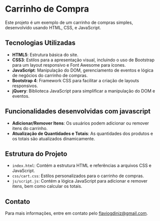 # Carrinho de Compra

Este projeto é um exemplo de um carrinho de compras simples, desenvolvido usando HTML, CSS, e JavaScript. 
## Tecnologias Utilizadas

- **HTML5**: Estrutura básica do site.
- **CSS3**: Estilos para a apresentação visual, incluindo o uso de Bootstrap para um layout responsivo e Font Awesome para ícones.
- **JavaScript**: Manipulação do DOM, gerenciamento de eventos e lógica de negócios do carrinho de compras.
- **Bootstrap 4**: Framework CSS para facilitar a criação de layouts responsivos.
- **jQuery**: Biblioteca JavaScript para simplificar a manipulação do DOM e eventos.

## Funcionalidades desenvolvidas com javascript

- **Adicionar/Remover Itens**: Os usuários podem adicionar ou remover itens do carrinho.
- **Atualização de Quantidades e Totais**: As quantidades dos produtos e os totais são atualizados dinamicamente.


## Estrutura do Projeto

- `index.html`: Contém a estrutura HTML e referências a arquivos CSS e JavaScript.
- `css/cart.css`: Estilos personalizados para o carrinho de compras.
- `js/script.js`: Contém a lógica JavaScript para adicionar e remover itens, bem como calcular os totais.

## Contato
Para mais informações, entre em contato pelo flaviogdiniz@gmail.com.
